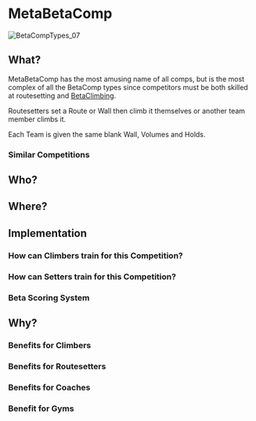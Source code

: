 # MetaBetaComp

![BetaCompTypes_07](/BetaCompTypes_07.png)

## What?

MetaBetaComp has the most amusing name of all comps, but is the most complex of all the BetaComp types since competitors must be both skilled at routesetting and [BetaClimbing](/guide/What/WhatBeta).

Routesetters set a Route or Wall then climb it themselves or another team member climbs it.

Each Team is given the same blank Wall, Volumes and Holds. 
### Similar Competitions

## Who?


## Where?

## Implementation

### How can Climbers train for this Competition?

### How can Setters train for this Competition?

### Beta Scoring System

## Why?

### Benefits for Climbers

### Benefits for Routesetters

### Benefits for Coaches

### Benefit for Gyms 